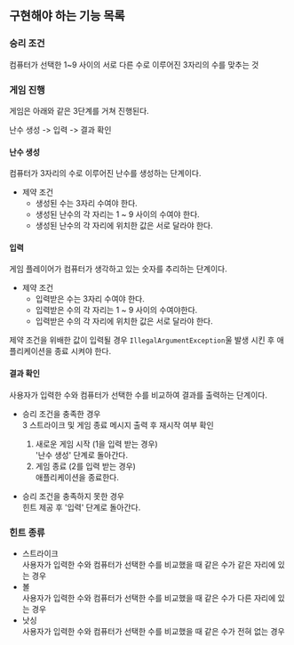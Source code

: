 ## 구현해야 하는 기능 목록

### 승리 조건

컴퓨터가 선택한 1~9 사이의 서로 다른 수로 이루어진 3자리의 수를 맞추는 것

### 게임 진행

게임은 아래와 같은 3단계를 거쳐 진행된다.

난수 생성 -> 입력 -> 결과 확인

#### 난수 생성

컴퓨터가 3자리의 수로 이루어진 난수를 생성하는 단계이다.

- 제약 조건
    - 생성된 수는 3자리 수여야 한다.
    - 생성된 난수의 각 자리는 1 ~ 9 사이의 수여야 한다.
    - 생성된 난수의 각 자리에 위치한 값은 서로 달라야 한다.

#### 입력

게임 플레이어가 컴퓨터가 생각하고 있는 숫자를 추리하는 단계이다.

- 제약 조건
    - 입력받은 수는 3자리 수여야 한다.
    - 입력받은 수의 각 자리는 1 ~ 9 사이의 수여야한다.
    - 입력받은 수의 각 자리에 위치한 값은 서로 달라야 한다.

제약 조건을 위배한 값이 입력될 경우 `IllegalArgumentException`울 발생 시킨 후 애플리케이션을 종료 시켜야 한다.

#### 결과 확인

사용자가 입력한 수와 컴퓨터가 선택한 수를 비교하여 결과를 출력하는 단계이다.

- 승리 조건을 충족한 경우  
  3 스트라이크 및 게임 종료 메시지 출력 후 재시작 여부 확인
    1. 새로운 게임 시작 (1을 입력 받는 경우)  
       '난수 생성' 단계로 돌아간다.
    2. 게임 종료 (2를 입력 받는 경우)  
       애플리케이션을 종료한다.

- 승리 조건을 충족하지 못한 경우  
  힌트 제공 후 '입력' 단계로 돌아간다.

### 힌트 종류

- 스트라이크  
  사용자가 입력한 수와 컴퓨터가 선택한 수를 비교했을 때 같은 수가 같은 자리에 있는 경우
- 볼  
  사용자가 입력한 수와 컴퓨터가 선택한 수를 비교했을 때 같은 수가 다른 자리에 있는 경우
- 낫싱  
  사용자가 입력한 수와 컴퓨터가 선택한 수를 비교했을 때 같은 수가 전혀 없는 경우


